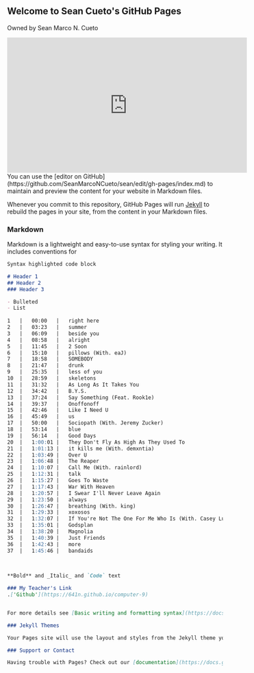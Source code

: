 ## Welcome to Sean Cueto's GitHub Pages

Owned by Sean Marco N. Cueto
<iframe width="560" height="315" src="https://www.youtube.com/embed/Xab4nIdd9II" title="YouTube video player" frameborder="0" allow="accelerometer; autoplay; clipboard-write; encrypted-media; gyroscope; picture-in-picture" allowfullscreen></iframe>
You can use the [editor on GitHub](https://github.com/SeanMarcoNCueto/sean/edit/gh-pages/index.md) to maintain and preview the content for your website in Markdown files.

Whenever you commit to this repository, GitHub Pages will run [Jekyll](https://jekyllrb.com/) to rebuild the pages in your site, from the content in your Markdown files.

### Markdown

Markdown is a lightweight and easy-to-use syntax for styling your writing. It includes conventions for

```markdown
Syntax highlighted code block

# Header 1
## Header 2
### Header 3

- Bulleted
- List
  
1   |   00:00   |   right here
2   |   03:23   |   summer
3   |   06:09   |   beside you
4   |   08:58   |   alright
5   |   11:45   |   2 Soon
6   |   15:10   |   pillows (With. eaJ)
7   |   18:58   |   SOMEBODY
8   |   21:47   |   drunk
9   |   25:35   |   less of you
10  |   28:59   |   skeletons
11  |   31:32   |   As Long As It Takes You
12  |   34:42   |   B.Y.S.
13  |   37:24   |   Say Something (Feat. Rook1e)
14  |   39:37   |   Onoffonoff
15  |   42:46   |   Like I Need U
16  |   45:49   |   us
17  |   50:00   |   Sociopath (With. Jeremy Zucker)
18  |   53:14   |   blue
19  |   56:14   |   Good Days
20  |   1:00:01 |   They Don't Fly As High As They Used To
21  |   1:01:13 |   it kills me (With. demxntia)
22  |   1:03:49 |   Over U
23  |   1:06:48 |   The Reaper
24  |   1:10:07 |   Call Me (With. rainlord)
25  |   1:12:31 |   talk
26  |   1:15:27 |   Goes To Waste
27  |   1:17:43 |   War With Heaven
28  |   1:20:57 |   I Swear I'll Never Leave Again
29  |   1:23:50 |   always
30  |   1:26:47 |   breathing (With. king)
31  |   1:29:33 |   xoxosos
32  |   1:32:07 |   If You're Not The One For Me Who Is (With. Casey Luong)
33  |   1:35:01 |   Godsplan
34  |   1:38:20 |   Magnolia
35  |   1:40:39 |   Just Friends
36  |   1:42:43 |   more
37  |   1:45:46 |   bandaids

  
 
**Bold** and _Italic_ and `Code` text

### My Teacher's Link
.['Github'](https://641n.github.io/computer-9)


For more details see [Basic writing and formatting syntax](https://docs.github.com/en/github/writing-on-github/getting-started-with-writing-and-formatting-on-github/basic-writing-and-formatting-syntax).

### Jekyll Themes

Your Pages site will use the layout and styles from the Jekyll theme you have selected in your [repository settings](https://github.com/SeanMarcoNCueto/sean/settings/pages). The name of this theme is saved in the Jekyll `_config.yml` configuration file.

### Support or Contact

Having trouble with Pages? Check out our [documentation](https://docs.github.com/categories/github-pages-basics/) or [contact support](https://support.github.com/contact) and we’ll help you sort it out.
